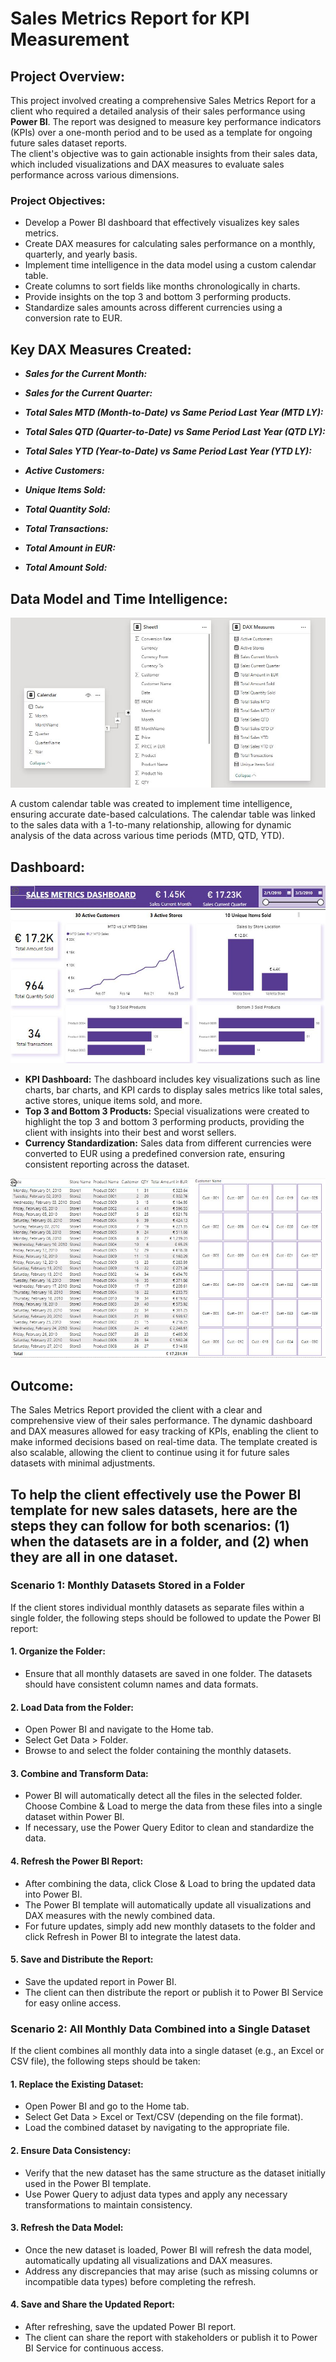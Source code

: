 # Sales Metrics Report for KPI Measurement

## Project Overview:
This project involved creating a comprehensive Sales Metrics Report for a client who required a detailed analysis of their sales performance using **Power BI**. The report was designed to measure key performance indicators (KPIs) over a one-month period and to be used as a template for ongoing future sales dataset reports. <br>
The client's objective was to gain actionable insights from their sales data, which included visualizations and DAX measures to evaluate sales performance across various dimensions.<br> 

### Project Objectives: 
- Develop a Power BI dashboard that effectively visualizes key sales metrics.
- Create DAX measures for calculating sales performance on a monthly, quarterly, and yearly basis.
- Implement time intelligence in the data model using a custom calendar table.
- Create columns to sort fields like months chronologically in charts.
- Provide insights on the top 3 and bottom 3 performing products.
- Standardize sales amounts across different currencies using a conversion rate to EUR. 

## Key DAX Measures Created:

- **_Sales for the Current Month:_**

- **_Sales for the Current Quarter:_**

- **_Total Sales MTD (Month-to-Date) vs Same Period Last Year (MTD LY):_**

- **_Total Sales QTD (Quarter-to-Date) vs Same Period Last Year (QTD LY):_**

- **_Total Sales YTD (Year-to-Date) vs Same Period Last Year (YTD LY):_**

- **_Active Customers:_**

- **_Unique Items Sold:_**
  
- **_Total Quantity Sold:_**

- **_Total Transactions:_**

- **_Total Amount in EUR:_**

- **_Total Amount Sold:_**

## Data Model and Time Intelligence:
![](model_view1.JPG)

A custom calendar table was created to implement time intelligence, ensuring accurate date-based calculations. The calendar table was linked to the sales data with a 1-to-many relationship, allowing for dynamic analysis of the data across various time periods (MTD, QTD, YTD).

## Dashboard:
![](dashboard_1.JPG)
- **KPI Dashboard:** The dashboard includes key visualizations such as line charts, bar charts, and KPI cards to display sales metrics like total sales, active stores, unique items sold, and more.
- **Top 3 and Bottom 3 Products:** Special visualizations were created to highlight the top 3 and bottom 3 performing products, providing the client with insights into their best and worst sellers.
- **Currency Standardization:** Sales data from different currencies were converted to EUR using a predefined conversion rate, ensuring consistent reporting across the dataset.

![](dashboard_2.JPG)

## Outcome:
The Sales Metrics Report provided the client with a clear and comprehensive view of their sales performance. The dynamic dashboard and DAX measures allowed for easy tracking of KPIs, enabling the client to make informed decisions based on real-time data. The template created is also scalable, allowing the client to continue using it for future sales datasets with minimal adjustments.

## To help the client effectively use the Power BI template for new sales datasets, here are the steps they can follow for both scenarios: (1) when the datasets are in a folder, and (2) when they are all in one dataset.

### Scenario 1: Monthly Datasets Stored in a Folder
If the client stores individual monthly datasets as separate files within a single folder, the following steps should be followed to update the Power BI report:

#### 1. Organize the Folder:
- Ensure that all monthly datasets are saved in one folder. The datasets should have consistent column names and data formats.

#### 2. Load Data from the Folder:
- Open Power BI and navigate to the Home tab.
- Select Get Data > Folder.
- Browse to and select the folder containing the monthly datasets.

#### 3. Combine and Transform Data:
- Power BI will automatically detect all the files in the selected folder. Choose Combine & Load to merge the data from these files into a single dataset within Power BI.
- If necessary, use the Power Query Editor to clean and standardize the data.

#### 4. Refresh the Power BI Report:
- After combining the data, click Close & Load to bring the updated data into Power BI.
- The Power BI template will automatically update all visualizations and DAX measures with the newly combined data.
- For future updates, simply add new monthly datasets to the folder and click Refresh in Power BI to integrate the latest data.

#### 5. Save and Distribute the Report:
- Save the updated report in Power BI.
- The client can then distribute the report or publish it to Power BI Service for easy online access.

### Scenario 2: All Monthly Data Combined into a Single Dataset
If the client combines all monthly data into a single dataset (e.g., an Excel or CSV file), the following steps should be taken:

#### 1. Replace the Existing Dataset:
- Open Power BI and go to the Home tab.
- Select Get Data > Excel or Text/CSV (depending on the file format).
- Load the combined dataset by navigating to the appropriate file.

#### 2. Ensure Data Consistency:
- Verify that the new dataset has the same structure as the dataset initially used in the Power BI template.
- Use Power Query to adjust data types and apply any necessary transformations to maintain consistency.

#### 3. Refresh the Data Model:
- Once the new dataset is loaded, Power BI will refresh the data model, automatically updating all visualizations and DAX measures.
- Address any discrepancies that may arise (such as missing columns or incompatible data types) before completing the refresh.

#### 4. Save and Share the Updated Report:
- After refreshing, save the updated Power BI report.
- The client can share the report with stakeholders or publish it to Power BI Service for continuous access.
